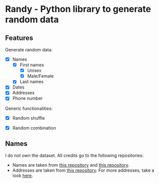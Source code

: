 # Randy - Python library to generate random data

## Features
Generate random data:
- [x] Names
    - [x] First names
        - [x] Unisex
        - [x] Male/Female
    - [x] Last names
- [x] Dates
- [x] Addresses
- [x] Phone number

Generic functionalities:
- [x] Random shuffle
- [x] Random combination


## Names
I do not own the dataset. All credits go to the following repositories:

* Names are taken from [this repository](https://github.com/dominictarr/random-name) and [this repository](https://github.com/treyhunner/names).
* Addresses are taken from [this repository](https://github.com/EthanRBrown/rrad.git). For more addresses, take a look [here](https://openaddresses.io).